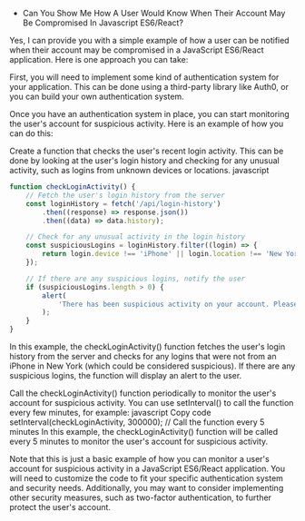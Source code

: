 - Can You Show Me How A User Would Know When Their Account May Be Compromised In Javascript ES6/React?

Yes, I can provide you with a simple example of how a user can be notified when their account may be compromised in a JavaScript ES6/React application. Here is one approach you can take:

First, you will need to implement some kind of authentication system for your application. This can be done using a third-party library like Auth0, or you can build your own authentication system.

Once you have an authentication system in place, you can start monitoring the user's account for suspicious activity. Here is an example of how you can do this:

Create a function that checks the user's recent login activity. This can be done by looking at the user's login history and checking for any unusual activity, such as logins from unknown devices or locations.
javascript

```js
function checkLoginActivity() {
	// Fetch the user's login history from the server
	const loginHistory = fetch('/api/login-history')
		.then((response) => response.json())
		.then((data) => data.history);

	// Check for any unusual activity in the login history
	const suspiciousLogins = loginHistory.filter((login) => {
		return login.device !== 'iPhone' || login.location !== 'New York';
	});

	// If there are any suspicious logins, notify the user
	if (suspiciousLogins.length > 0) {
		alert(
			'There has been suspicious activity on your account. Please change your password immediately.'
		);
	}
}
```

In this example, the checkLoginActivity() function fetches the user's login history from the server and checks for any logins that were not from an iPhone in New York (which could be considered suspicious). If there are any suspicious logins, the function will display an alert to the user.

Call the checkLoginActivity() function periodically to monitor the user's account for suspicious activity. You can use setInterval() to call the function every few minutes, for example:
javascript
Copy code
setInterval(checkLoginActivity, 300000); // Call the function every 5 minutes
In this example, the checkLoginActivity() function will be called every 5 minutes to monitor the user's account for suspicious activity.

Note that this is just a basic example of how you can monitor a user's account for suspicious activity in a JavaScript ES6/React application. You will need to customize the code to fit your specific authentication system and security needs. Additionally, you may want to consider implementing other security measures, such as two-factor authentication, to further protect the user's account.

